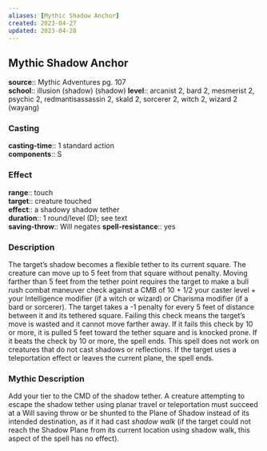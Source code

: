 ```yaml
---
aliases: [Mythic Shadow Anchor]
created: 2023-04-27
updated: 2023-04-28
---
```


## Mythic Shadow Anchor

**source**:: Mythic Adventures pg. 107  
**school**:: illusion (shadow) (shadow)
**level**:: arcanist 2, bard 2, mesmerist 2, psychic 2, redmantisassassin 2, skald 2, sorcerer 2, witch 2, wizard 2 (wayang)

### Casting

**casting-time**:: 1 standard action  
**components**:: S

### Effect

**range**:: touch  
**target**:: creature touched  
**effect**:: a shadowy shadow tether  
**duration**:: 1 round/level (D); see text  
**saving-throw**:: Will negates
**spell-resistance**:: yes

### Description

The target’s shadow becomes a flexible tether to its current square. The creature can move up to 5 feet from that square without penalty. Moving farther than 5 feet from the tether point requires the target to make a bull rush combat maneuver check against a CMB of 10 + 1/2 your caster level + your Intelligence modifier (if a witch or wizard) or Charisma modifier (if a bard or sorcerer). The target takes a -1 penalty for every 5 feet of distance between it and its tethered square. Failing this check means the target’s move is wasted and it cannot move farther away. If it fails this check by 10 or more, it is pulled 5 feet toward the tether square and is knocked prone. If it beats the check by 10 or more, the spell ends. This spell does not work on creatures that do not cast shadows or reflections. If the target uses a teleportation effect or leaves the current plane, the spell ends.

### Mythic Description

Add your tier to the CMD of the shadow tether. A creature attempting to escape the shadow tether using planar travel or teleportation must succeed at a Will saving throw or be shunted to the Plane of Shadow instead of its intended destination, as if it had cast *shadow walk* (if the target could not reach the Shadow Plane from its current location using shadow walk, this aspect of the spell has no effect).

